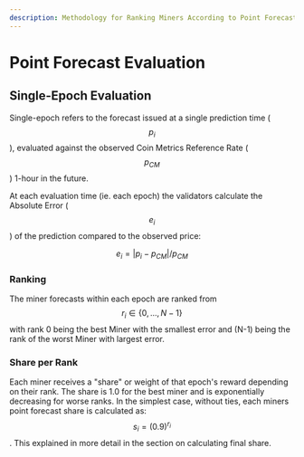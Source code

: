```yaml
---
description: Methodology for Ranking Miners According to Point Forecast performance.
---
```


# Point Forecast Evaluation

## Single-Epoch Evaluation

Single-epoch refers to the forecast issued at a single prediction time ($$p_i$$), evaluated against the observed Coin Metrics Reference Rate ($$p_{CM}$$)  1-hour in the future. &#x20;

At each evaluation time (ie. each epoch) the validators calculate the Absolute Error ( $$e_i$$) of the prediction compared to the observed price:

$$e_i = |p_i-p_{CM}| / p_{CM}$$

### Ranking

The miner forecasts within each epoch are ranked from $$r_i \in \{0, ..., N-1\}$$ with rank 0 being the best Miner with the smallest error and (N-1) being the rank of the worst Miner with largest error.

### Share per Rank

Each miner receives a "share" or weight of that epoch's reward depending on their rank.  The share is 1.0 for the best miner and is exponentially decreasing for worse ranks.  In the simplest case, without ties, each miners point forecast share is calculated as:  $$s_i =(0.9)^{r_i}$$.  This explained in more detail in the section on calculating final share.&#x20;
